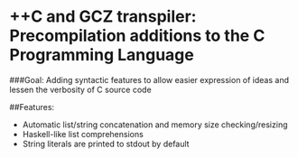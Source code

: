 ++C and GCZ transpiler: Precompilation additions to the C Programming Language
===

###Goal: Adding syntactic features to allow easier expression of ideas and lessen the verbosity of C source code

##Features:
* Automatic list/string concatenation and memory size checking/resizing
* Haskell-like list comprehensions
* String literals are printed to stdout by default
